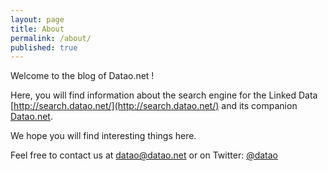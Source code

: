 ```yaml
---
layout: page
title: About
permalink: /about/
published: true
---
```




Welcome to the blog of Datao.net !

Here, you will find information about the search engine for the Linked Data [http://search.datao.net/](http://search.datao.net/) and its companion [Datao.net](http://search.datao.net).

We hope you will find interesting things here.

Feel free to contact us at [datao@datao.net](mailto:datao@datao.net) or on Twitter: [@datao](https://twitter.com/datao)
